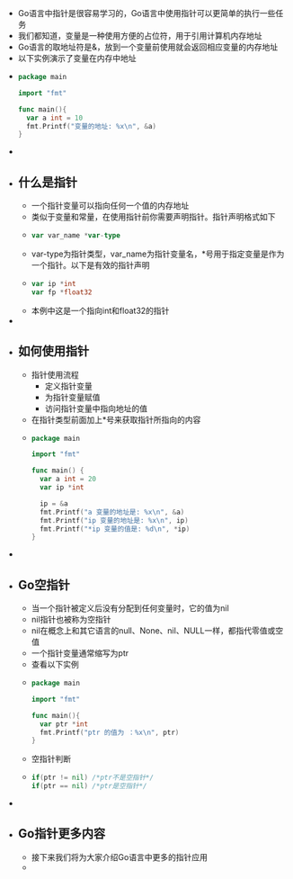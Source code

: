 - Go语言中指针是很容易学习的，Go语言中使用指针可以更简单的执行一些任务
- 我们都知道，变量是一种使用方便的占位符，用于引用计算机内存地址
- Go语言的取地址符是&，放到一个变量前使用就会返回相应变量的内存地址
- 以下实例演示了变量在内存中地址
- ```go
  package main
  
  import "fmt"
  
  func main(){
    var a int = 10
    fmt.Printf("变量的地址: %x\n", &a)
  }
  ```
-
- ## 什么是指针
	- 一个指针变量可以指向任何一个值的内存地址
	- 类似于变量和常量，在使用指针前你需要声明指针。指针声明格式如下
	- ```go
	  var var_name *var-type
	  ```
	- var-type为指针类型，var_name为指针变量名，*号用于指定变量是作为一个指针。以下是有效的指针声明
	- ```go
	  var ip *int
	  var fp *float32
	  ```
	- 本例中这是一个指向int和float32的指针
-
- ## 如何使用指针
	- 指针使用流程
		- 定义指针变量
		- 为指针变量赋值
		- 访问指针变量中指向地址的值
	- 在指针类型前面加上*号来获取指针所指向的内容
	- ```go
	  package main
	  
	  import "fmt"
	  
	  func main() {
	  	var a int = 20
	  	var ip *int
	  
	  	ip = &a
	  	fmt.Printf("a 变量的地址是: %x\n", &a)
	  	fmt.Printf("ip 变量的地址是: %x\n", ip)
	  	fmt.Printf("*ip 变量的值是: %d\n", *ip)
	  }
	  ```
-
- ## Go空指针
	- 当一个指针被定义后没有分配到任何变量时，它的值为nil
	- nil指针也被称为空指针
	- nil在概念上和其它语言的null、None、nil、NULL一样，都指代零值或空值
	- 一个指针变量通常缩写为ptr
	- 查看以下实例
	- ```go
	  package main
	  
	  import "fmt"
	  
	  func main(){
	    var ptr *int
	    fmt.Printf("ptr 的值为 ：%x\n", ptr)
	  }
	  ```
	- 空指针判断
	- ```go
	  if(ptr != nil) /*ptr不是空指针*/
	  if(ptr == nil) /*ptr是空指针*/
	  ```
-
- ## Go指针更多内容
	- 接下来我们将为大家介绍Go语言中更多的指针应用
	-